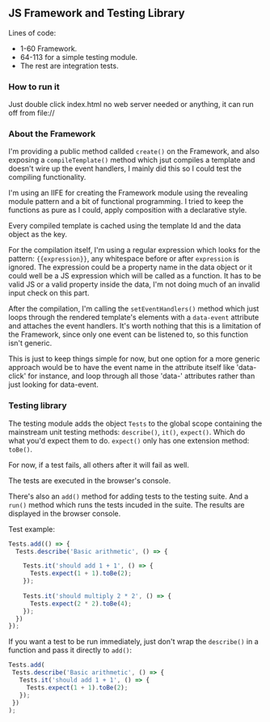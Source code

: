 ## JS Framework and Testing Library

Lines of code:
* 1-60 Framework.
* 64-113 for a simple testing module.
* The rest are integration tests.

### How to run it

Just double click index.html no web server needed or anything, it can run off from file://

### About the Framework

I'm providing a public method callded `create()` on the Framework, and also exposing a `compileTemplate()` method which jsut compiles a template and doesn't wire up the event handlers, I mainly did this so I could test the compiling functionality.

I'm using an IIFE for creating the Framework module using the revealing module pattern and a bit of functional programming. I tried to keep the functions as pure as I could, apply composition with a declarative style.

Every compiled template is cached using the template Id and the data object as the key.

For the compilation itself, I'm using a regular expression which looks for the pattern: `{{expression}}`, any whitespace before or after `expression` is ignored. The expression could be a property name in the data object or it could well be a JS expression which will be called as a function. It has to be valid JS or a valid property inside the data, I'm not doing much of an invalid input check on this part.

After the compilation, I'm calling the `setEventHandlers()` method which just loops through the rendered template's elements with a `data-event` attribute and attaches the event handlers. It's worth nothing that this is a limitation of the Framework, since only one event can be listened to, so this function isn't generic.

This is just to keep things simple for now, but one option for a more generic approach would be to have the event name in the attribute itself like 'data-click' for instance, and loop through all those 'data-' attributes rather than just looking for data-event.


### Testing library

The testing module adds the object `Tests` to the global scope containing the mainstream unit testing methods: `describe()`, `it()`, `expect()`. Which do what you'd expect them to do. `expect()` only has one extension method: `toBe()`.

For now, if a test fails, all others after it will fail as well.

The tests are executed in the browser's console.

There's also an `add()` method for adding tests to the testing suite. And a `run()` method which runs the tests incuded in the suite. The results are displayed in the browser console.

Test example:
```javascript
Tests.add(() => {
  Tests.describe('Basic arithmetic', () => {

    Tests.it('should add 1 + 1', () => {
      Tests.expect(1 + 1).toBe(2);
    });
    
    Tests.it('should multiply 2 * 2', () => {
      Tests.expect(2 * 2).toBe(4);
    });
  })
});
```

 If you want a test to be run immediately, just don't wrap the `describe()` in a function and pass it directly to `add()`:
 
 ```javascript
Tests.add(
  Tests.describe('Basic arithmetic', () => {
    Tests.it('should add 1 + 1', () => {
      Tests.expect(1 + 1).toBe(2);
    });
  })
);
```